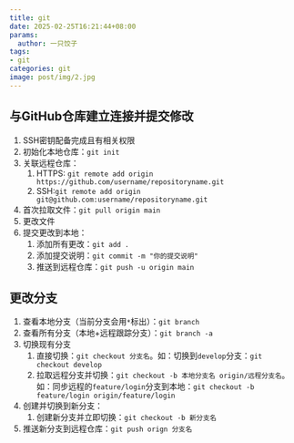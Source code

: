 ```yaml
---
title: git
date: 2025-02-25T16:21:44+08:00
params:
  author: 一只饺子
tags:
- git
categories: git
image: post/img/2.jpg
---
```


## 与GitHub仓库建立连接并提交修改

1. SSH密钥配备完成且有相关权限
2. 初始化本地仓库：`git init`
3. 关联远程仓库：
	1. HTTPS: `git remote add origin https://github.com/username/repositoryname.git`
	2. SSH:`git remote add origin git@github.com:username/repositoryname.git`
4. 首次拉取文件：`git pull origin main`
5. 更改文件
6. 提交更改到本地：
	1. 添加所有更改：`git add .`
	2. 添加提交说明：`git commit -m "你的提交说明"`
	3. 推送到远程仓库：`git push -u origin main`

## 更改分支

1. 查看本地分支（当前分支会用`*`标出）：`git branch`
2. 查看所有分支（本地+远程跟踪分支）：`git branch -a`
3. 切换现有分支
	1. 直接切换：`git checkout 分支名`。如：切换到`develop`分支：`git checkout develop`
	2. 拉取远程分支并切换：`git checkout -b 本地分支名 origin/远程分支名`。如：同步远程的`feature/login`分支到本地：`git checkout -b feature/login origin/feature/login`
4. 创建并切换到新分支：
	1. 创建新分支并立即切换：`git checkout -b 新分支名`
5. 推送新分支到远程仓库：`git push orign 分支名`